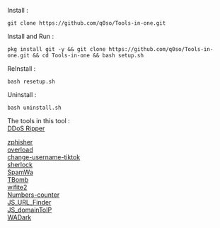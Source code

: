 Install :
```
git clone https://github.com/q0so/Tools-in-one.git
```
Install and Run :
```
pkg install git -y && git clone https://github.com/q0so/Tools-in-one.git && cd Tools-in-one && bash setup.sh
```
ReInstall :
```
bash resetup.sh
```
Uninstall :
```
bash uninstall.sh
```

The tools in this tool :  
[DDoS Ripper](https://github.com/palahsu/DDoS-Ripper.git)

[zphisher](https://github.com/htr-tech/zphisher)  
[overload](https://github.com/7zx/overload)  
[change-username-tiktok](https://github.com/0xf15/change-username-tiktok)  
[sherlock](https://github.com/sherlock-project/sherlock)  
[SpamWa](https://github.com/krypton-byte/SpamWa)  
[TBomb](https://github.com/TheSpeedX/TBomb)  
[wifite2](https://github.com/kimocoder/wifite2)  
[Numbers-counter](https://github.com/q0so/Numbers-counter)  
[JS_URL_Finder](https://github.com/securi3ytalent/JS_URL_Finder)  
[JS_domainToIP](https://github.com/securi3ytalent/JS_domainToIP)  
[WADark](https://github.com/cyb3rhex/WADark.git)

